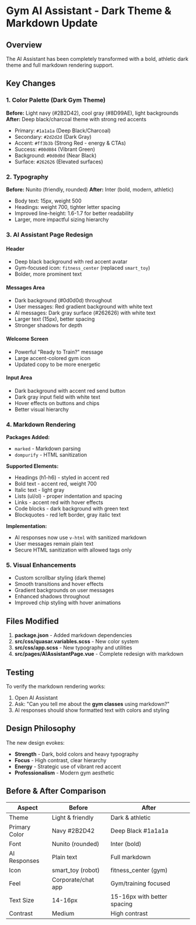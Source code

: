 # Gym AI Assistant - Dark Theme & Markdown Update

## Overview
The AI Assistant has been completely transformed with a bold, athletic dark theme and full markdown rendering support.

## Key Changes

### 1. Color Palette (Dark Gym Theme)
**Before:** Light navy (#2B2D42), cool gray (#8D99AE), light backgrounds
**After:** Deep black/charcoal theme with strong red accents

- Primary: `#1a1a1a` (Deep Black/Charcoal)
- Secondary: `#2d2d2d` (Dark Gray)
- Accent: `#ff3b3b` (Strong Red - energy & CTAs)
- Success: `#00d084` (Vibrant Green)
- Background: `#0d0d0d` (Near Black)
- Surface: `#262626` (Elevated surfaces)

### 2. Typography
**Before:** Nunito (friendly, rounded)
**After:** Inter (bold, modern, athletic)

- Body text: 15px, weight 500
- Headings: weight 700, tighter letter spacing
- Improved line-height: 1.6-1.7 for better readability
- Larger, more impactful sizing hierarchy

### 3. AI Assistant Page Redesign

#### Header
- Deep black background with red accent avatar
- Gym-focused icon: `fitness_center` (replaced `smart_toy`)
- Bolder, more prominent text

#### Messages Area
- Dark background (#0d0d0d) throughout
- User messages: Red gradient background with white text
- AI messages: Dark gray surface (#262626) with white text
- Larger text (15px), better spacing
- Stronger shadows for depth

#### Welcome Screen
- Powerful "Ready to Train?" message
- Large accent-colored gym icon
- Updated copy to be more energetic

#### Input Area
- Dark background with accent red send button
- Dark gray input field with white text
- Hover effects on buttons and chips
- Better visual hierarchy

### 4. Markdown Rendering
**Packages Added:**
- `marked` - Markdown parsing
- `dompurify` - HTML sanitization

**Supported Elements:**
- Headings (h1-h6) - styled in accent red
- Bold text - accent red, weight 700
- Italic text - light gray
- Lists (ul/ol) - proper indentation and spacing
- Links - accent red with hover effects
- Code blocks - dark background with green text
- Blockquotes - red left border, gray italic text

**Implementation:**
- AI responses now use `v-html` with sanitized markdown
- User messages remain plain text
- Secure HTML sanitization with allowed tags only

### 5. Visual Enhancements
- Custom scrollbar styling (dark theme)
- Smooth transitions and hover effects
- Gradient backgrounds on user messages
- Enhanced shadows throughout
- Improved chip styling with hover animations

## Files Modified

1. **package.json** - Added markdown dependencies
2. **src/css/quasar.variables.scss** - New color system
3. **src/css/app.scss** - New typography and utilities
4. **src/pages/AIAssistantPage.vue** - Complete redesign with markdown

## Testing

To verify the markdown rendering works:
1. Open AI Assistant
2. Ask: "Can you tell me about the **gym classes** using markdown?"
3. AI responses should show formatted text with colors and styling

## Design Philosophy

The new design evokes:
- **Strength** - Dark, bold colors and heavy typography
- **Focus** - High contrast, clear hierarchy  
- **Energy** - Strategic use of vibrant red accent
- **Professionalism** - Modern gym aesthetic

## Before & After Comparison

| Aspect | Before | After |
|--------|--------|-------|
| Theme | Light & friendly | Dark & athletic |
| Primary Color | Navy #2B2D42 | Deep Black #1a1a1a |
| Font | Nunito (rounded) | Inter (bold) |
| AI Responses | Plain text | Full markdown |
| Icon | smart_toy (robot) | fitness_center (gym) |
| Feel | Corporate/chat app | Gym/training focused |
| Text Size | 14-16px | 15-16px with better spacing |
| Contrast | Medium | High contrast |



